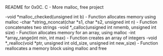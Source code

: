 README for 0x0C. C - More malloc, free project

-void *malloc_checked(unsigned int b) - Function allocates memory using malloc
-char *string_nconcat(char *s1, char *s2, unsigned int n) - Function concatenates two strings
-void *_calloc(unsigned int nmemb, unsigned int size) - Function allocates memory for an array, using malloc
-int *array_range(int min, int max) - Function creates an array of integers
-void *_realloc(void *ptr, unsigned int old_size, unsigned int new_size) - Function reallocates a memory block using malloc and free
